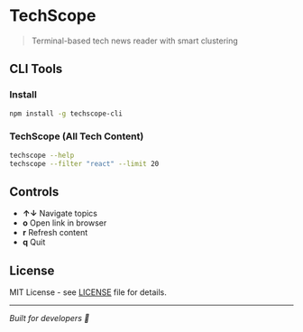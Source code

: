 # TechScope

> Terminal-based tech news reader with smart clustering

## CLI Tools

### Install

```bash
npm install -g techscope-cli
```

### TechScope (All Tech Content)

```bash
techscope --help
techscope --filter "react" --limit 20
```

## Controls

- **↑↓** Navigate topics
- **o** Open link in browser
- **r** Refresh content
- **q** Quit

## License

MIT License - see [LICENSE](LICENSE) file for details.

---

_Built for developers 🚀_
